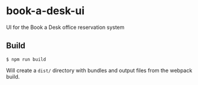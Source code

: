 # book-a-desk-ui
UI for the Book a Desk office reservation system

## Build

```
$ npm run build
```

Will create a `dist/` directory with bundles and output files from the webpack build.

